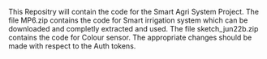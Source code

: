 This Repositry will contain the code for the Smart Agri System Project.
The file MP6.zip contains the code for Smart irrigation system which can be downloaded and completly extracted and used.
The file sketch_jun22b.zip contains the code for Colour sensor.
The appropriate changes should be made with respect to the Auth tokens.
